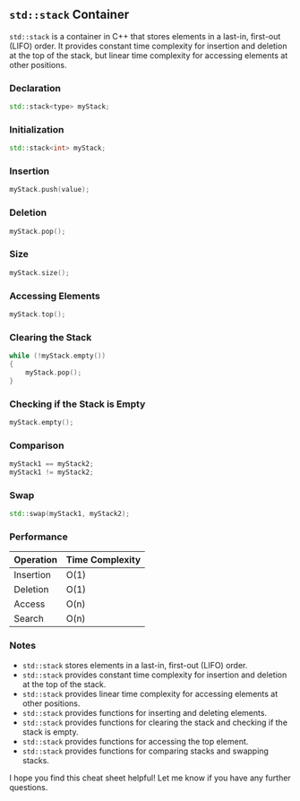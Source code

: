
## `std::stack` Container

`std::stack` is a container in C++ that stores elements in a last-in, first-out (LIFO) order. It provides constant time complexity for insertion and deletion at the top of the stack, but linear time complexity for accessing elements at other positions.

### Declaration

```cpp
std::stack<type> myStack;
```

### Initialization

```cpp
std::stack<int> myStack;
```

### Insertion

```cpp
myStack.push(value);
```

### Deletion

```cpp
myStack.pop();
```

### Size

```cpp
myStack.size();
```

### Accessing Elements

```cpp
myStack.top();
```

### Clearing the Stack

```cpp
while (!myStack.empty())
{
    myStack.pop();
}
```

### Checking if the Stack is Empty

```cpp
myStack.empty();
```

### Comparison

```cpp
myStack1 == myStack2;
myStack1 != myStack2;
```

### Swap

```cpp
std::swap(myStack1, myStack2);
```

### Performance

| Operation | Time Complexity |
|-----------|----------------|
| Insertion | O(1)           |
| Deletion  | O(1)           |
| Access    | O(n)           |
| Search    | O(n)           |

### Notes

- `std::stack` stores elements in a last-in, first-out (LIFO) order.
- `std::stack` provides constant time complexity for insertion and deletion at the top of the stack.
- `std::stack` provides linear time complexity for accessing elements at other positions.
- `std::stack` provides functions for inserting and deleting elements.
- `std::stack` provides functions for clearing the stack and checking if the stack is empty.
- `std::stack` provides functions for accessing the top element.
- `std::stack` provides functions for comparing stacks and swapping stacks.

I hope you find this cheat sheet helpful! Let me know if you have any further questions.